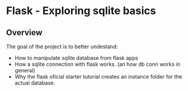 # Flask - Exploring sqlite basics

## Overview

The goal of the project is to better undestand:

* How to manipulate sqlite database from flask apps
* How a sqlite connection with flask works. (an how db conn works in general)
* Why the flask oficial starter tutorial creates an instance folder for the actual database.